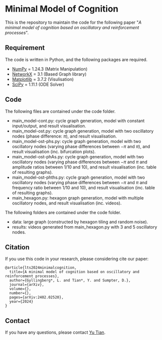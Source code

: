 # Minimal Model of Cognition
This is the repository to maintain the code for the following paper
"*A minimal model of cognition based on oscillatory and reinforcement processes*". 


## Requirement
The code is written in Python, and the following packages are required. 

* [NumPy](https://github.com/numpy/numpy) = 1.24.3 (Matrix Manipulation)
* [NetworkX](https://github.com/networkx/networkx) = 3.1 (Based Graph library)
* [Matplotlib](https://github.com/matplotlib/matplotlib) = 3.7.2 (Visulisation)
* [SciPy](https://github.com/scipy/scipy) = 1.11.1 (ODE Solver)

## Code
The following files are contained under the code folder. 

- main_model-cont.py: cycle graph generation, model with constant input/output, and result visualisation.
- main_model-ost.py: cycle graph generation, model with two oscillatory nodes (phase difference: $\pi$), and result visualisation.
- main_model-ost-phs.py: cycle graph generation, model with two oscillatory nodes (varying phase differences between $-\pi$ and $\pi$), and result visualisation (inc. bifurcation plots).
- main_model-ost-phAs.py: cycle graph generation, model with two oscillatory nodes (varying phase differences between $-\pi$ and $\pi$ and amplitude ratios between $1/10$ and $10$), and result visualisation (inc. table of resulting graphs).
- main_model-ost-phths.py: cycle graph generation, model with two oscillatory nodes (varying phase differences between $-\pi$ and $\pi$ and frequency ratio between $1/10$ and $10$), and result visualisation (inc. table of resulting graphs).
- main_hexagon.py: hexagon graph generation, model with multiple oscillatory nodes, and result visualisation (inc. videos).

The following folders are contained under the code folder.

- data: large graph (constructed by hexagon tiling and random noise). 
- results: videos generated from main_hexagon.py with $3$ and $5$ oscillatory nodes.

## Citation
If you use this code in your research, please considering cite our paper:

```
@article{lts2024minimalcognition,
  title={A minimal model of cognition based on oscillatory and reinforcement processes},
  author={Gyllingberg*, L. and Tian*, Y. and Sumpter, D.},
  journal={arXiv},
  volume={},
  number={},
  pages={arXiv:2402.02520},
  year={2024}
}
```
## Contact
If you have any questions, please contact [Yu Tian](mailto:yu.tian.research@gmail.com).
